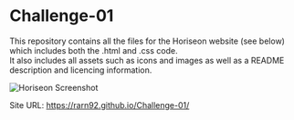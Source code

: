 # Challenge-01
This repository contains all the files for the Horiseon website (see below) which includes both the .html and .css code.<br>
It also includes all assets such as icons and images as well as a README description and licencing information.

![Horiseon Screenshot](https://user-images.githubusercontent.com/106767290/174397751-244d5f9a-aecd-40ff-8a8f-dce83c6490c0.PNG)

Site URL:
https://rarn92.github.io/Challenge-01/
